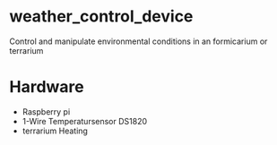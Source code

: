 # weather_control_device
Control and manipulate environmental conditions in an formicarium or terrarium

# Hardware
+ Raspberry pi
+ 1-Wire Temperatursensor DS1820
+ terrarium Heating